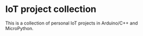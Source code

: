 # IoT project collection

This is a collection of personal IoT projects in Arduino/C++ and MicroPython.
